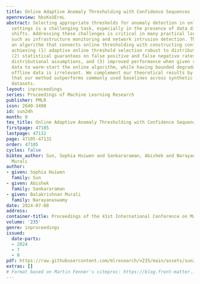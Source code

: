 ```yaml
---
title: Online Adaptive Anomaly Thresholding with Confidence Sequences
openreview: hbsKxUEreL
abstract: Selecting appropriate thresholds for anomaly detection in online, unsupervised
  settings is a challenging task, especially in the presence of data distribution
  shifts. Addressing these challenges is critical in many practical large scale systems,
  such as infrastructure monitoring and network intrusion detection. This paper proposes
  an algorithm that connects online thresholding with constructing confidence sequences
  achieving (1) adaptive online threshold selection robust to distribution shifts,
  (2) statistical guarantees on false positive and false negative rates without any
  distributional assumptions, and (3) improved performance when given relevant offline
  data to warm-start the online algorithm, while having bounded degradation if the
  offline data is irrelevant. We complement our theoretical results by empirical evidence
  that our method outperforms commonly used baselines across synthetic and real world
  datasets.
layout: inproceedings
series: Proceedings of Machine Learning Research
publisher: PMLR
issn: 2640-3498
id: sun24h
month: 0
tex_title: Online Adaptive Anomaly Thresholding with Confidence Sequences
firstpage: 47105
lastpage: 47132
page: 47105-47132
order: 47105
cycles: false
bibtex_author: Sun, Sophia Huiwen and Sankararaman, Abishek and Narayanaswamy, Balakrishnan
  Murali
author:
- given: Sophia Huiwen
  family: Sun
- given: Abishek
  family: Sankararaman
- given: Balakrishnan Murali
  family: Narayanaswamy
date: 2024-07-08
address:
container-title: Proceedings of the 41st International Conference on Machine Learning
volume: '235'
genre: inproceedings
issued:
  date-parts:
  - 2024
  - 7
  - 8
pdf: https://raw.githubusercontent.com/mlresearch/v235/main/assets/sun24h/sun24h.pdf
extras: []
# Format based on Martin Fenner's citeproc: https://blog.front-matter.io/posts/citeproc-yaml-for-bibliographies/
---
```


